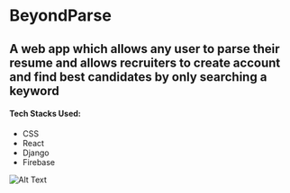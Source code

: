# BeyondParse
## A web app which allows any user to parse their resume and allows recruiters to create account and find best candidates by only searching a keyword

#### Tech Stacks Used:
- CSS 
- React
- Django
- Firebase

![Alt Text](https://media.istockphoto.com/id/1352650187/photo/human-resource-manager-checks-the-cv-online-to-choose-the-perfect-employee-for-his-business.webp?b=1&s=170667a&w=0&k=20&c=4P76YC5ZlHwHL7NP6nCFnlEQVkUuw7cNTXF_Bc3_9TI=)










